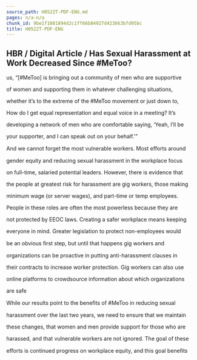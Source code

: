 ```yaml
---
source_path: H0522T-PDF-ENG.md
pages: n/a-n/a
chunk_id: 9be1f1081894d2c1ff66b84927d423663bfd95bc
title: H0522T-PDF-ENG
---
```

## HBR / Digital Article / Has Sexual Harassment at Work Decreased Since #MeToo?

us, “[#MeToo] is bringing out a community of men who are supportive

of women and supporting them in whatever challenging situations,

whether it’s to the extreme of the #MeToo movement or just down to,

How do I get equal representation and equal voice in a meeting? It’s

developing a network of men who are comfortable saying, ‘Yeah, I’ll be

your supporter, and I can speak out on your behalf.’”

And we cannot forget the most vulnerable workers. Most eﬀorts around

gender equity and reducing sexual harassment in the workplace focus

on full-time, salaried potential leaders. However, there is evidence that

the people at greatest risk for harassment are gig workers, those making

minimum wage (or server wages), and part-time or temp employees.

People in these roles are often the most powerless because they are

not protected by EEOC laws. Creating a safer workplace means keeping

everyone in mind. Greater legislation to protect non-employees would

be an obvious ﬁrst step, but until that happens gig workers and

organizations can be proactive in putting anti-harassment clauses in

their contracts to increase worker protection. Gig workers can also use

online platforms to crowdsource information about which organizations

are safe

While our results point to the beneﬁts of #MeToo in reducing sexual

harassment over the last two years, we need to ensure that we maintain

these changes, that women and men provide support for those who are

harassed, and that vulnerable workers are not ignored. The goal of these

eﬀorts is continued progress on workplace equity, and this goal beneﬁts
